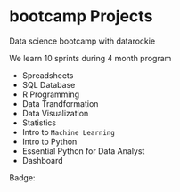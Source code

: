 # bootcamp Projects

Data science bootcamp with datarockie

We learn 10 sprints during 4 month program

- Spreadsheets
- SQL Database
- R Programming
- Data Trandformation
- Data Visualization
- Statistics
- Intro to `Machine Learning`
- Intro to Python
- Essential Python for Data Analyst
- Dashboard

Badge:

